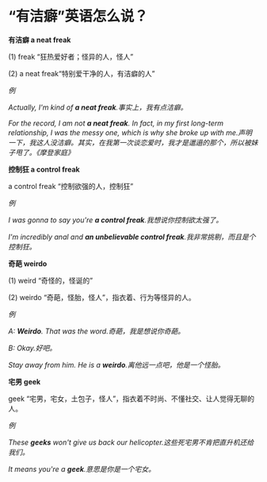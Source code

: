 # “有洁癖”英语怎么说？

**有洁癖 a neat freak**

(1) freak “狂热爱好者；怪异的人，怪人”

(2) a neat freak“特别爱干净的人，有洁癖的人”

_例_

_Actually, I'm kind of **a neat freak**.事实上，我有点洁癖。_

_For the record, I am not **a neat freak**. In fact, in my first long-term relationship, I was the messy one, which is why she broke up with me.声明一下，我这人没洁癖。其实，在我第一次谈恋爱时，我才是邋遢的那个，所以被妹子甩了。《摩登家庭》_

**控制狂 a control freak**

a control freak “控制欲强的人，控制狂”

_例_

_I was gonna to say you're **a control freak**.我想说你控制欲太强了。_

_I'm incredibly anal and **an unbelievable control freak**.我非常挑剔，而且是个控制狂。_

**奇葩 weirdo**

(1) weird “奇怪的，怪诞的”

(2) weirdo “奇葩，怪胎，怪人”，指衣着、行为等怪异的人。

_例_

_A: **Weirdo**. That was the word.奇葩，我是想说你奇葩。_

_B: Okay.好吧。_

_Stay away from him. He is a **weirdo**.离他远一点吧，他是一个怪胎。_

**宅男 geek**

geek “宅男，宅女，土包子，怪人”，指衣着不时尚、不懂社交、让人觉得无聊的人。

_例_

_These **geeks** won't give us back our helicopter.这些死宅男不肯把直升机还给我们。_

_It means you're a **geek**.意思是你是一个宅女。_
